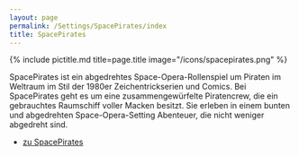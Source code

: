 ```yaml
---
layout: page
permalink: /Settings/SpacePirates/index
title: SpacePirates
---
```


{% include pictitle.md title=page.title image="/icons/spacepirates.png" %}

SpacePirates ist ein abgedrehtes Space-Opera-Rollenspiel um Piraten im Weltraum im Stil der 1980er Zeichentrickserien und Comics. Bei SpacePirates geht es um eine zusammengewürfelte Piratencrew, die ein gebrauchtes Raumschiff voller Macken besitzt. Sie erleben in einem bunten und abgedrehten Space-Opera-Setting Abenteuer, die nicht weniger abgedreht sind.

- [zu SpacePirates](https://jcgames.de/spacepirates/)
